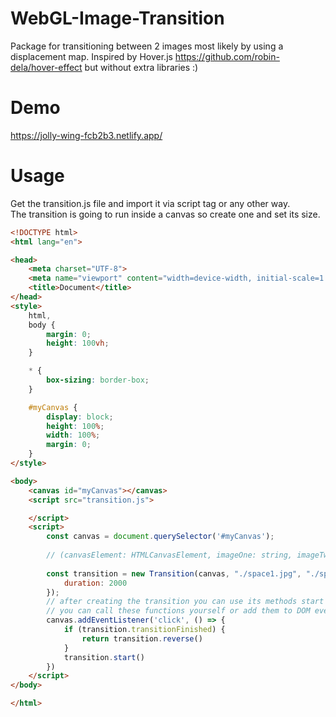 # WebGL-Image-Transition
Package for transitioning between 2 images most likely by using a displacement map. Inspired by Hover.js https://github.com/robin-dela/hover-effect but without extra libraries :)

# Demo 
https://jolly-wing-fcb2b3.netlify.app/

# Usage 
Get the transition.js file and import it via script tag or any other way.  
The transition is going to run inside a canvas so create one and set its size.  


```html
<!DOCTYPE html>
<html lang="en">

<head>
    <meta charset="UTF-8">
    <meta name="viewport" content="width=device-width, initial-scale=1.0">
    <title>Document</title>
</head>
<style>
    html,
    body {
        margin: 0;
        height: 100vh;
    }

    * {
        box-sizing: border-box;
    }

    #myCanvas {
        display: block;
        height: 100%;
        width: 100%;
        margin: 0;
    }
</style>

<body>
    <canvas id="myCanvas"></canvas>
    <script src="transition.js">

    </script>
    <script>
        const canvas = document.querySelector('#myCanvas');
        
        // (canvasElement: HTMLCanvasElement, imageOne: string, imageTwo: string, options: {duration: number, displacementImageSrc: string})
        
        const transition = new Transition(canvas, "./space1.jpg", "./space2.jpg", {
            duration: 2000
        });
        // after creating the transition you can use its methods start and reverse in order to run the transition forwards and backwards.
        // you can call these functions yourself or add them to DOM events
        canvas.addEventListener('click', () => {
            if (transition.transitionFinished) {
                return transition.reverse()
            }
            transition.start()
        })
    </script>
</body>

</html>
```
